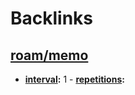 
# Backlinks
## [roam/memo](<roam/memo.md>)
- **[interval](<interval.md>):** 1
            - **[repetitions](<repetitions.md>):**

